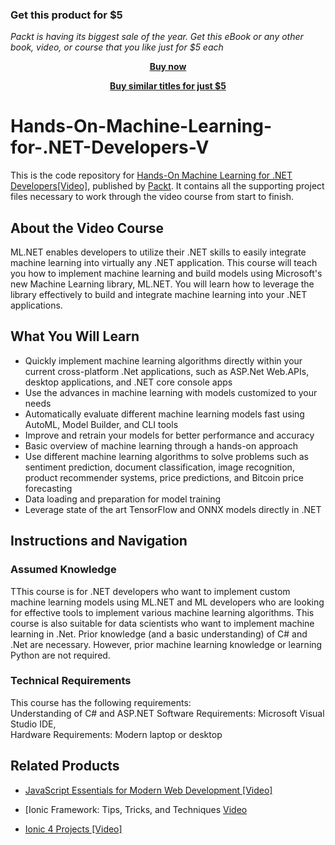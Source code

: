 
### Get this product for $5

<i>Packt is having its biggest sale of the year. Get this eBook or any other book, video, or course that you like just for $5 each</i>


<b><p align='center'>[Buy now](https://packt.link/9781800205024)</p></b>


<b><p align='center'>[Buy similar titles for just $5](https://subscription.packtpub.com/search)</p></b>


# Hands-On-Machine-Learning-for-.NET-Developers-V
This is the code repository for [Hands-On Machine Learning for .NET Developers[Video]](website), published by [Packt](https://www.packtpub.com/?utm_source=github). It contains all the supporting project files necessary to work through the video course from start to finish.



## About the Video Course
ML.NET enables developers to utilize their .NET skills to easily integrate machine learning into virtually any .NET application. This course will teach you how to implement machine learning and build models using Microsoft's new Machine Learning library, ML.NET. You will learn how to leverage the library effectively to build and integrate machine learning into your .NET applications.

<H2>What You Will Learn</H2>
<DIV class=book-info-will-learn-text>
<UL>
<LI>Quickly implement machine learning algorithms directly within your current cross-platform .Net applications, such as ASP.Net Web.APIs, desktop applications, and .NET core console apps
<LI>Use the advances in machine learning with models customized to your needs
<LI>Automatically evaluate different machine learning models fast using AutoML, Model Builder, and CLI tools
<LI>Improve and retrain your models for better performance and accuracy
<LI>Basic overview of machine learning through a hands-on approach
<LI>Use different machine learning algorithms to solve problems such as sentiment prediction, document classification, image recognition, product recommender systems, price predictions, and Bitcoin price forecasting
<LI>Data loading and preparation for model training
<LI>Leverage state of the art TensorFlow and ONNX models directly in .NET
</LI></UL></DIV>



## Instructions and Navigation
### Assumed Knowledge
TThis course is for .NET developers who want to implement custom machine learning models using ML.NET and ML developers who are looking for effective tools to implement various machine learning algorithms. This course is also suitable for data scientists who want to implement machine learning in .Net. Prior knowledge (and a basic understanding) of C# and .Net are necessary. However, prior machine learning knowledge or learning Python are not required.


### Technical Requirements
This course has the following requirements:<br/>
Understanding of C# and ASP.NET
Software Requirements: Microsoft Visual Studio IDE,  <br/>
Hardware Requirements: Modern laptop or desktop <br/> 








## Related Products
* [JavaScript Essentials for Modern Web Development [Video]](https://www.packtpub.com/web-development/javascript-essentials-for-modern-web-development-video)


* [Ionic Framework: Tips, Tricks, and Techniques [Video](https://www.packtpub.com/mobile/ionic-framework-tips-tricks-and-techniques-video)


* [Ionic 4 Projects [Video]](https://www.packtpub.com/mobile/ionic-4-projects-video)
